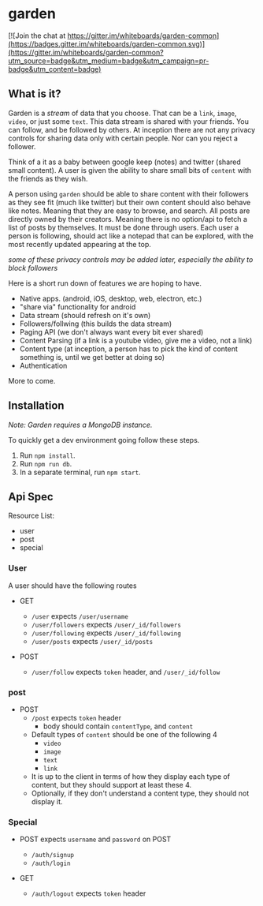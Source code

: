 # garden

[![Join the chat at https://gitter.im/whiteboards/garden-common](https://badges.gitter.im/whiteboards/garden-common.svg)](https://gitter.im/whiteboards/garden-common?utm_source=badge&utm_medium=badge&utm_campaign=pr-badge&utm_content=badge)

## What is it?

Garden is a *stream* of data that you choose. That can be a `link`, `image`, `video`, or just some `text`. 
This data stream is shared with your friends. You can follow, and be followed by others. 
At inception there are not any privacy controls for sharing data only with certain people. Nor can you reject a follower.

Think of a it as a baby between google keep (notes) and twitter (shared small content). A user is given the ability to share small bits
of `content` with the friends as they wish.

A person using `garden` should be able to share content with their followers as they see fit (much like twitter) 
but their own content should also behave like notes. Meaning that they are easy to browse, and search. All posts are 
directly owned by their creators. Meaning there is no option/api to fetch a list of posts by themselves. 
It must be done through users. Each user a person is following, should act like a notepad that can be explored, 
with the most recently updated appearing at the top. 

*some of these privacy controls may be added later, especially the ability to block followers*

Here is a short run down of features we are hoping to have.

- Native apps. (android, iOS, desktop, web, electron, etc.)
- "share via" functionality for android
- Data stream (should refresh on it's own)
- Followers/follwing (this builds the data stream)
- Paging API (we don't always want every bit ever shared)
- Content Parsing (if a link is a youtube video, give me a video, not a link)
- Content type (at inception, a person has to pick the kind of content something is, until we get better at doing so)
- Authentication

More to come.

## Installation

*Note: Garden requires a MongoDB instance.*

To quickly get a dev environment going follow these steps.

1. Run `npm install`.
2. Run `npm run db`.
3. In a separate terminal, run `npm start`.

## Api Spec

Resource List:
- user
- post
- special

### User

A user should have the following routes
- GET
  - `/user` expects `/user/username`
  - `/user/followers` expects `/user/_id/followers`
  - `/user/following` expects `/user/_id/following`
  - `/user/posts` expects `/user/_id/posts`

- POST
  - `/user/follow` expects `token` header, and `/user/_id/follow` 
  

### post
- POST
  - `/post` expects `token` header 
    - body should contain `contentType`, and `content`
  - Default types of `content` should be one of the following 4
    - `video`
    - `image`
    - `text`
    - `link`
  - It is up to the client in terms of how they display each type of content, but they should support at least these 4.
  - Optionally, if they don't understand a content type, they should not display it.
  
### Special
- POST expects `username` and `password` on POST
  - `/auth/signup`
  - `/auth/login`
  
- GET 
  - `/auth/logout` expects `token` header
